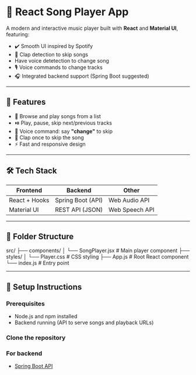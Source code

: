 # 🎵 React Song Player App

A modern and interactive music player built with **React** and **Material UI**, featuring:

- ✔️ Smooth UI inspired by Spotify
- 👏 Clap detection to skip songs
-  Have voice detetection to change song
- 🎙️ Voice commands to change tracks
- 🎧 Integrated backend support (Spring Boot suggested)

---

## 🚀 Features

- 🎼 Browse and play songs from a list
- ⏯️ Play, pause, skip next/previous tracks
- 📢 Voice command: say **"change"** to skip
- 👏 Clap once to skip the song
- ⚡ Fast and responsive design

---

## 🛠️ Tech Stack

| Frontend        | Backend           | Other                |
|----------------|-------------------|----------------------|
| React + Hooks  | Spring Boot (API) | Web Audio API        |
| Material UI    | REST API (JSON)   | Web Speech API       |

---

## 📁 Folder Structure
src/
├── components/
│ └── SongPlayer.jsx # Main player component
├── styles/
│ └── Player.css # CSS styling
├── App.js # Root React component
└── index.js # Entry point


---

## 🔧 Setup Instructions

### Prerequisites
- Node.js and npm installed
- Backend running (API to serve songs and playback URLs)

### Clone the repository

### For backend
- [Spring Boot API](https://github.com/love12yadav/songbackend)



